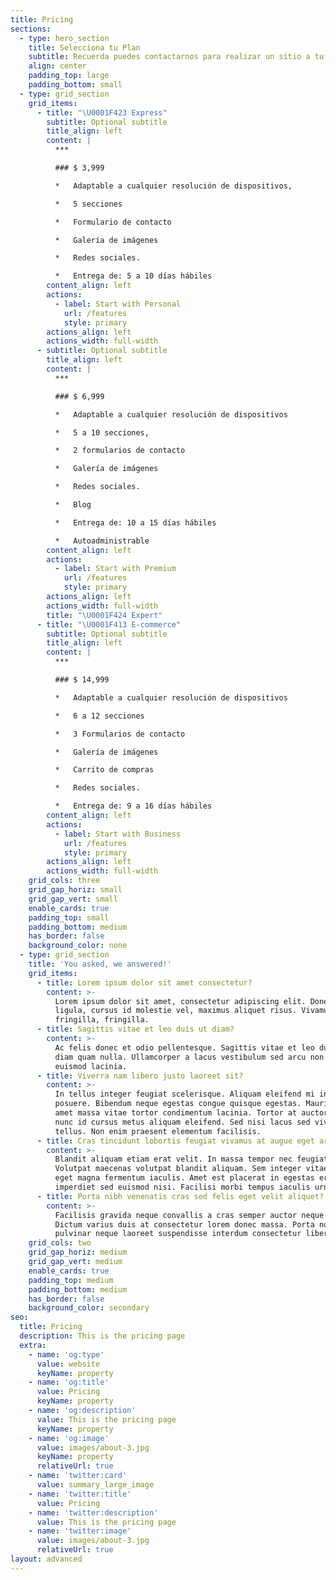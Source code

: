```yaml
---
title: Pricing
sections:
  - type: hero_section
    title: Selecciona tu Plan
    subtitle: Recuerda puedes contactarnos para realizar un sitio a tu medida
    align: center
    padding_top: large
    padding_bottom: small
  - type: grid_section
    grid_items:
      - title: "\U0001F423 Express"
        subtitle: Optional subtitle
        title_align: left
        content: |
          ***

          ### $ 3,999

          *   Adaptable a cualquier resolución de dispositivos,

          *   5 secciones

          *   Formulario de contacto

          *   Galería de imágenes

          *   Redes sociales.

          *   Entrega de: 5 a 10 días hábiles
        content_align: left
        actions:
          - label: Start with Personal
            url: /features
            style: primary
        actions_align: left
        actions_width: full-width
      - subtitle: Optional subtitle
        title_align: left
        content: |
          ***

          ### $ 6,999

          *   Adaptable a cualquier resolución de dispositivos

          *   5 a 10 secciones,

          *   2 formularios de contacto

          *   Galería de imágenes

          *   Redes sociales.

          *   Blog

          *   Entrega de: 10 a 15 días hábiles

          *   Autoadministrable
        content_align: left
        actions:
          - label: Start with Premium
            url: /features
            style: primary
        actions_align: left
        actions_width: full-width
        title: "\U0001F424 Expert"
      - title: "\U0001F413 E-commerce"
        subtitle: Optional subtitle
        title_align: left
        content: |
          ***

          ### $ 14,999

          *   Adaptable a cualquier resolución de dispositivos

          *   6 a 12 secciones

          *   3 Formularios de contacto

          *   Galería de imágenes

          *   Carrito de compras

          *   Redes sociales.

          *   Entrega de: 9 a 16 días hábiles
        content_align: left
        actions:
          - label: Start with Business
            url: /features
            style: primary
        actions_align: left
        actions_width: full-width
    grid_cols: three
    grid_gap_horiz: small
    grid_gap_vert: small
    enable_cards: true
    padding_top: small
    padding_bottom: medium
    has_border: false
    background_color: none
  - type: grid_section
    title: 'You asked, we answered!'
    grid_items:
      - title: Lorem ipsum dolor sit amet consectetur?
        content: >-
          Lorem ipsum dolor sit amet, consectetur adipiscing elit. Donec nisl
          ligula, cursus id molestie vel, maximus aliquet risus. Vivamus in nibh
          fringilla, fringilla.
      - title: Sagittis vitae et leo duis ut diam?
        content: >-
          Ac felis donec et odio pellentesque. Sagittis vitae et leo duis ut
          diam quam nulla. Ullamcorper a lacus vestibulum sed arcu non odio
          euismod lacinia.
      - title: Viverra nam libero justo laoreet sit?
        content: >-
          In tellus integer feugiat scelerisque. Aliquam eleifend mi in nulla
          posuere. Bibendum neque egestas congue quisque egestas. Mauris sit
          amet massa vitae tortor condimentum lacinia. Tortor at auctor urna
          nunc id cursus metus aliquam eleifend. Sed nisi lacus sed viverra
          tellus. Non enim praesent elementum facilisis.
      - title: Cras tincidunt lobortis feugiat vivamus at augue eget arcu?
        content: >-
          Blandit aliquam etiam erat velit. In massa tempor nec feugiat.
          Volutpat maecenas volutpat blandit aliquam. Sem integer vitae justo
          eget magna fermentum iaculis. Amet est placerat in egestas erat
          imperdiet sed euismod nisi. Facilisi morbi tempus iaculis urna.
      - title: Porta nibh venenatis cras sed felis eget velit aliquet?
        content: >-
          Facilisis gravida neque convallis a cras semper auctor neque vitae.
          Dictum varius duis at consectetur lorem donec massa. Porta non
          pulvinar neque laoreet suspendisse interdum consectetur libero.
    grid_cols: two
    grid_gap_horiz: medium
    grid_gap_vert: medium
    enable_cards: true
    padding_top: medium
    padding_bottom: medium
    has_border: false
    background_color: secondary
seo:
  title: Pricing
  description: This is the pricing page
  extra:
    - name: 'og:type'
      value: website
      keyName: property
    - name: 'og:title'
      value: Pricing
      keyName: property
    - name: 'og:description'
      value: This is the pricing page
      keyName: property
    - name: 'og:image'
      value: images/about-3.jpg
      keyName: property
      relativeUrl: true
    - name: 'twitter:card'
      value: summary_large_image
    - name: 'twitter:title'
      value: Pricing
    - name: 'twitter:description'
      value: This is the pricing page
    - name: 'twitter:image'
      value: images/about-3.jpg
      relativeUrl: true
layout: advanced
---
```

